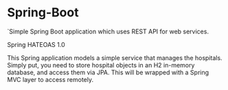 # Spring-Boot
`Simple Spring Boot application which uses REST API for web services.
 
 Spring HATEOAS 1.0

This Spring application models a simple service that manages the hospitals. Simply put, you need to store hospital objects in an H2 in-memory database, and access them via JPA. This will be wrapped with a Spring MVC layer to access remotely.

